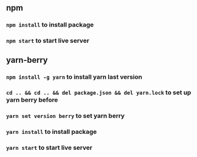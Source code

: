 ## npm
### `npm install` to install package
### `npm start` to start live server

## yarn-berry
### `npm install -g yarn` to install yarn last version
### `cd .. && cd .. && del package.json && del yarn.lock` to set up yarn berry before
### `yarn set version berry` to set yarn berry
### `yarn install` to install package
### `yarn start` to start live server